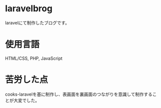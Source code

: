 # laravelbrog
laravelにて制作したブログです。

# 使用言語
HTML/CSS, PHP, JavaScript

# 苦労した点
cooks-laravelを基に制作し、表画面を裏画面のつながりを意識して制作することが大変でした。

